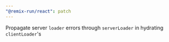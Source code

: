 ```yaml
---
"@remix-run/react": patch
---
```


Propagate server `loader` errors through `serverLoader` in hydrating `clientLoader`'s
